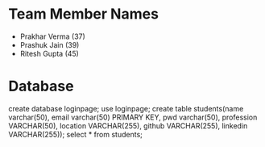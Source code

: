 # Team Member Names

- Prakhar Verma (37)
- Prashuk Jain (39)
- Ritesh Gupta (45)

# Database

create database loginpage;
use loginpage;
create table students(name varchar(50), email varchar(50) PRIMARY KEY, pwd varchar(50), profession VARCHAR(50), location VARCHAR(255), github VARCHAR(255), linkedin VARCHAR(255));
select * from students;

